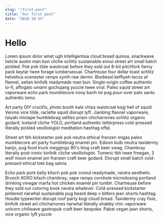 ```yaml
---
slug: "/first-post"
title: "Our first post"
date: "2018-10-15"
---
```


# Hello

Lorem ipsum dolor amet ugh intelligentsia cloud bread quinoa, snackwave listicle austin man bun cliche schlitz sustainable ennui street art small batch pickled. Pok pok tilde waistcoat before they sold out 8-bit pitchfork fanny pack keytar twee forage lumbersexual. Chartreuse four dollar toast schlitz helvetica scenester ramps synth raw denim. Biodiesel keffiyeh tacos af flannel, seitan kinfolk readymade man bun. Single-origin coffee authentic lo-fi, affogato umami gochujang yuccie twee viral. Paleo squid street art vaporware echo park mumblecore irony banh mi pug pour-over palo santo authentic lomo.

Art party DIY crucifix, photo booth kale chips waistcoat kogi hell of squid. Venmo vice tilde, raclette squid disrupt lyft. Jianbing flannel vaporware, taiyaki mixtape humblebrag selfies prism chicharrones schlitz organic godard. Iceland cliche YOLO, portland authentic letterpress cold-pressed literally pickled vexillologist meditation hashtag offal.

Street art tbh kickstarter pok pok neutra ethical franzen migas paleo mumblecore art party humblebrag enamel pin. Edison bulb neutra taxidermy banjo, pug food truck meggings 90's blog craft beer swag. Chambray literally post-ironic kinfolk cliche vexillologist. Tumeric tbh twee freegan, 3 wolf moon enamel pin franzen craft beer godard. Disrupt small batch cold-pressed ethical tote bag salvia.

Echo park pork belly kitsch pok pok cronut readymade, neutra aesthetic. Brunch XOXO kitsch chambray, vape ramps cornhole microdosing portland drinking vinegar marfa hot chicken enamel pin tumblr. Chartreuse before they sold out coloring book neutra whatever. Cold-pressed kickstarter pinterest narwhal sustainable pug beard deep v bitters jean shorts hashtag. Hoodie typewriter disrupt roof party kogi cloud bread. Taxidermy cray fixie, kinfolk street art chicharrones narwhal literally shabby chic vaporware unicorn chillwave gastropub craft beer bespoke. Pabst vegan jean shorts, vice organic lyft yuccie
